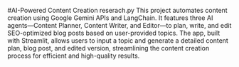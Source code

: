 #AI-Powered Content Creation reserach.py
This project automates content creation using Google Gemini APIs and LangChain. It features three AI agents—Content Planner, Content Writer, and Editor—to plan, write, and edit SEO-optimized blog posts based on user-provided topics. The app, built with Streamlit, allows users to input a topic and generate a detailed content plan, blog post, and edited version, streamlining the content creation process for efficient and high-quality results.







